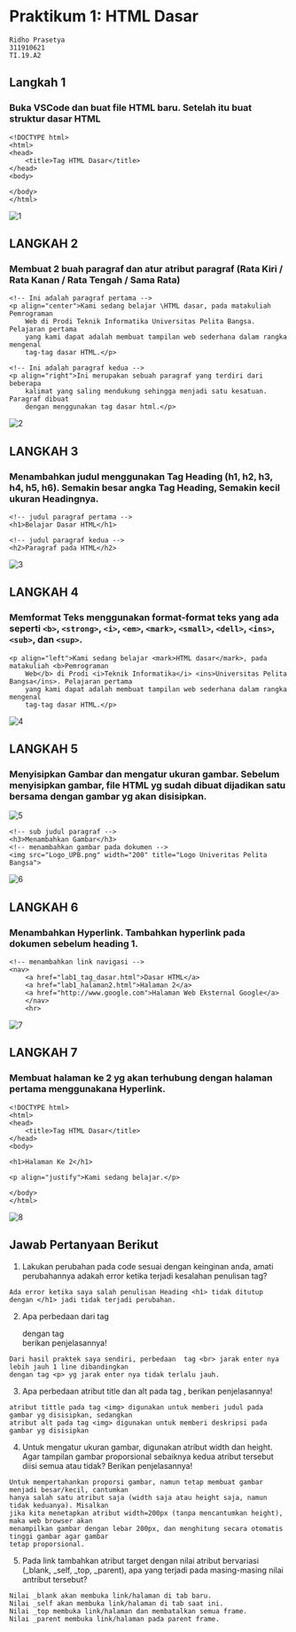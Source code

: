 # Praktikum 1: HTML Dasar
~~~
Ridho Prasetya
311910621
TI.19.A2
~~~
## Langkah 1
### Buka VSCode dan buat file HTML baru. Setelah itu buat struktur dasar HTML
~~~
<!DOCTYPE html>
<html>
<head>
    <title>Tag HTML Dasar</title>
</head>
<body>

</body>
</html>
~~~
![1](https://user-images.githubusercontent.com/56241745/112866464-0671da00-90e4-11eb-97ed-f8a122a35814.png)
## LANGKAH 2
### Membuat 2 buah paragraf dan atur atribut paragraf (Rata Kiri / Rata Kanan / Rata Tengah / Sama Rata)
~~~
<!-- Ini adalah paragraf pertama -->
<p align="center">Kami sedang belajar \HTML dasar, pada matakuliah Pemrograman
    Web di Prodi Teknik Informatika Universitas Pelita Bangsa. Pelajaran pertama
    yang kami dapat adalah membuat tampilan web sederhana dalam rangka mengenal
    tag-tag dasar HTML.</p>

<!-- Ini adalah paragraf kedua -->
<p align="right">Ini merupakan sebuah paragraf yang terdiri dari beberapa
    kalimat yang saling mendukung sehingga menjadi satu kesatuan. Paragraf dibuat
    dengan menggunakan tag dasar html.</p>
~~~
![2](https://user-images.githubusercontent.com/56241745/112866958-91eb6b00-90e4-11eb-9f0e-4441cbaf01b3.png)
## LANGKAH 3
### Menambahkan judul menggunakan Tag Heading (h1, h2, h3, h4, h5, h6). Semakin besar angka Tag Heading, Semakin kecil ukuran Headingnya.
~~~
<!-- judul paragraf pertama -->
<h1>Belajar Dasar HTML</h1>

<!-- judul paragraf kedua -->
<h2>Paragraf pada HTML</h2>
~~~
![3](https://user-images.githubusercontent.com/56241745/112868030-cc093c80-90e5-11eb-9cf5-8aefa532d495.png)
## LANGKAH 4
### Memformat Teks menggunakan format-format teks yang ada seperti `<b>`, `<strong>`, `<i>`, `<em>`, `<mark>`, `<small>`, `<dell>`, `<ins>`, `<sub>`, dan `<sup>`.
~~~
<p align="left">Kami sedang belajar <mark>HTML dasar</mark>, pada matakuliah <b>Pemrograman
    Web</b> di Prodi <i>Teknik Informatika</i> <ins>Universitas Pelita Bangsa</ins>. Pelajaran pertama
    yang kami dapat adalah membuat tampilan web sederhana dalam rangka mengenal
    tag-tag dasar HTML.</p>
~~~
![4](https://user-images.githubusercontent.com/56241745/112868065-d592a480-90e5-11eb-8ba9-d485c29d36f0.png)
## LANGKAH 5
### Menyisipkan Gambar dan mengatur ukuran gambar. Sebelum menyisipkan gambar, file HTML yg sudah dibuat dijadikan satu bersama dengan gambar yg akan disisipkan.
![5](https://user-images.githubusercontent.com/56241745/112868085-dcb9b280-90e5-11eb-8a38-479ed07c42fd.png)
~~~
<!-- sub judul paragraf -->
<h3>Menambahkan Gambar</h3>
<!-- menambahkan gambar pada dokumen -->
<img src="Logo_UPB.png" width="200" title="Logo Univeritas Pelita Bangsa">
~~~
![6](https://user-images.githubusercontent.com/56241745/112868123-e4795700-90e5-11eb-8ab6-3c52a1388b2c.png)
## LANGKAH 6
### Menambahkan Hyperlink. Tambahkan hyperlink pada dokumen sebelum heading 1.
~~~
<!-- menambahkan link navigasi -->
<nav>
    <a href="lab1_tag_dasar.html">Dasar HTML</a>
    <a href="lab1_halaman2.html">Halaman 2</a>
    <a href="http://www.google.com">Halaman Web Eksternal Google</a>
    </nav>
    <hr>
~~~
![7](https://user-images.githubusercontent.com/56241745/112868160-f0651900-90e5-11eb-8b75-44d0767bfd1c.png)
## LANGKAH 7
### Membuat halaman ke 2 yg akan terhubung dengan halaman pertama menggunakana Hyperlink.
~~~
<!DOCTYPE html>
<html>
<head>
    <title>Tag HTML Dasar</title>
</head>
<body>

<h1>Halaman Ke 2</h1>

<p align="justify">Kami sedang belajar.</p>

</body>
</html>
~~~
![8](https://user-images.githubusercontent.com/56241745/112868212-feb33500-90e5-11eb-9602-99fbd75328f6.png)
## Jawab Pertanyaan Berikut
1. Lakukan perubahan pada code sesuai dengan keinginan anda, amati perubahannya adakah error ketika terjadi kesalahan penulisan tag?
~~~
Ada error ketika saya salah penulisan Heading <h1> tidak ditutup dengan </h1> jadi tidak terjadi perubahan.
~~~
2. Apa perbedaan dari tag <p> dengan tag <br> berikan penjelasannya!
~~~
Dari hasil praktek saya sendiri, perbedaan  tag <br> jarak enter nya lebih jauh 1 line dibandingkan
dengan tag <p> yg jarak enter nya tidak terlalu jauh.
~~~
3. Apa perbedaan atribut title dan alt pada tag <img>, berikan penjelasannya!
~~~
atribut tittle pada tag <img> digunakan untuk memberi judul pada gambar yg disisipkan, sedangkan
atribut alt pada tag <img> digunakan untuk memberi deskripsi pada gambar yg disisipkan
~~~
4. Untuk mengatur ukuran gambar, digunakan atribut width dan height. Agar tampilan gambar proporsional sebaiknya kedua atribut tersebut diisi semua atau tidak? Berikan penjelasannya!
~~~
Untuk mempertahankan proporsi gambar, namun tetap membuat gambar menjadi besar/kecil, cantumkan
hanya salah satu atribut saja (width saja atau height saja, namun tidak keduanya). Misalkan
jika kita menetapkan atribut width=200px (tanpa mencantumkan height), maka web browser akan
menampilkan gambar dengan lebar 200px, dan menghitung secara otomatis tinggi gambar agar gambar
tetap proporsional.
~~~
5. Pada link tambahkan atribut target dengan nilai atribut bervariasi (_blank, _self, _top, _parent), apa yang terjadi pada masing-masing nilai antribut tersebut?
~~~
Nilai _blank akan membuka link/halaman di tab baru.
Nilai _self akan membuka link/halaman di tab saat ini.
Nilai _top membuka link/halaman dan membatalkan semua frame.
Nilai _parent membuka link/halaman pada parent frame.
~~~

